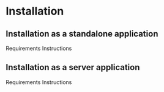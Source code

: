 # Installation

## Installation as a standalone application

Requirements
Instructions

## Installation as a server application

Requirements
Instructions

